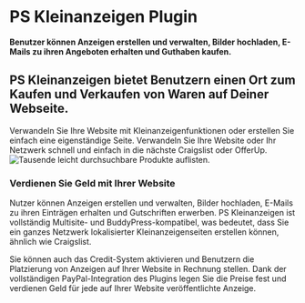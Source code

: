 # PS Kleinanzeigen Plugin

**Benutzer können Anzeigen erstellen und verwalten, Bilder hochladen, E-Mails zu ihren Angeboten erhalten und Guthaben kaufen.**

## PS Kleinanzeigen bietet Benutzern einen Ort zum Kaufen und Verkaufen von Waren auf Deiner Webseite.

Verwandeln Sie Ihre Website mit Kleinanzeigenfunktionen oder erstellen Sie einfach eine eigenständige Seite. Verwandeln Sie Ihre Website oder Ihr Netzwerk schnell und einfach in die nächste Craigslist oder OfferUp.
![Tausende leicht durchsuchbare Produkte auflisten.](http://premium.wpmudev.org/wp-content/uploads/2010/09/listings-page-735x470.jpg)

### Verdienen Sie Geld mit Ihrer Website

Nutzer können Anzeigen erstellen und verwalten, Bilder hochladen, E-Mails zu ihren Einträgen erhalten und Gutschriften erwerben. PS Kleinanzeigen ist vollständig Multisite- und BuddyPress-kompatibel, was bedeutet, dass Sie ein ganzes Netzwerk lokalisierter Kleinanzeigenseiten erstellen können, ähnlich wie Craigslist.

Sie können auch das Credit-System aktivieren und Benutzern die Platzierung von Anzeigen auf Ihrer Website in Rechnung stellen. Dank der vollständigen PayPal-Integration des Plugins legen Sie die Preise fest und verdienen Geld für jede auf Ihrer Website veröffentlichte Anzeige.